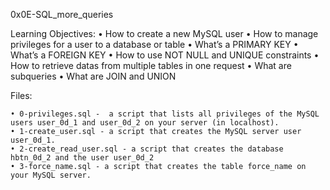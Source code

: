 ﻿0x0E-SQL_more_queries

Learning Objectives:
    • How to create a new MySQL user
    • How to manage privileges for a user to a database or table
    • What’s a PRIMARY KEY
    • What’s a FOREIGN KEY
    • How to use NOT NULL and UNIQUE constraints
    • How to retrieve datas from multiple tables in one request
    • What are subqueries
    • What are JOIN and UNION


Files:

    • 0-privileges.sql -  a script that lists all privileges of the MySQL users user_0d_1 and user_0d_2 on your server (in localhost).
    • 1-create_user.sql - a script that creates the MySQL server user user_0d_1.
    • 2-create_read_user.sql - a script that creates the database hbtn_0d_2 and the user user_0d_2
    • 3-force_name.sql - a script that creates the table force_name on your MySQL server.
